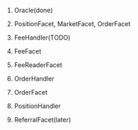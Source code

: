 1. Oracle(done)

1. PositionFacet, MarketFacet, OrderFacet

1. FeeHandler(TODO)
2. FeeFacet
3. FeeReaderFacet

1. OrderHandler
2. OrderFacet

1. PositionHandler

1. ReferralFacet(later)
